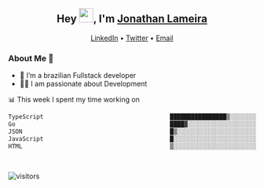 <h2 align="center">Hey <img src="https://github.com/TheDudeThatCode/TheDudeThatCode/blob/master/Assets/Hi.gif" width="29">, I'm <a href="https://www.linkedin.com/in/jonathanlameira/">Jonathan Lameira</a></h2>
<p align="center">
  <a href="https://www.linkedin.com/in/jonathanlameira/">LinkedIn</a> •
  <a href="https://twitter.com/jlameira">Twitter</a> •
  <a href="mailto:jlameira@gmail.com">Email</a>
</p>

### About Me 🚀
- 🌱  I’m a brazilian Fullstack developer</br>
- 👨‍💻  I am passionate about Development</br>

<!-- ![Jonathan Lameira github stats](https://github-readme-stats.vercel.app/api?username=jlameirameli&show_icons=true&hide_border=true)&nbsp;&nbsp; -->

📊 This week I spent my time working on
<!--START_SECTION:waka-->

```txt
TypeScript                                    ████████████████▒░░░░░░░░   65.84 %
Go                                            ████▓░░░░░░░░░░░░░░░░░░░░   18.79 %
JSON                                          █▒░░░░░░░░░░░░░░░░░░░░░░░   05.07 %
JavaScript                                    █░░░░░░░░░░░░░░░░░░░░░░░░   04.29 %
HTML                                          ▒░░░░░░░░░░░░░░░░░░░░░░░░   01.51 %
```

<!--END_SECTION:waka-->

<br />

![visitors](https://visitor-badge.laobi.icu/badge?page_id=jlameira.jlameira)
